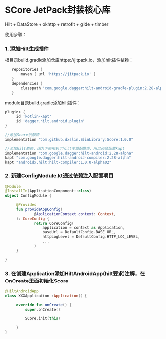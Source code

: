 
 # SCore JetPack封装核心库

 Hilt + DataStore + okhttp + retrofit + gilde + timber

 使用步骤：
 ### 1. 添加Hilt生成插件
 根目录build.gradle添加仓库https://jitpack.io，添加hilt插件依赖：
 ```groovy
    repositories {
        maven { url 'https://jitpack.io' }
    }
    dependencies {
        classpath 'com.google.dagger:hilt-android-gradle-plugin:2.28-alpha'
    }
 ```

 module目录build.gradle添加hilt插件：
 ```groovy
 plugins {
      id 'kotlin-kapt'
      id 'dagger.hilt.android.plugin'
 }
 ```

 ```groovy
 //添加Score依赖项
implementation "com.github.dxslin.SlinLibrary:Score:1.0.0"

//添加hilt依赖，因为下面用到了hilt生成配置项，所以必须配置kapt
implementation "com.google.dagger:hilt-android:2.28-alpha"
kapt "com.google.dagger:hilt-android-compiler:2.28-alpha"
kapt "androidx.hilt:hilt-compiler:1.0.0-alpha02"

 ```

 ### 2. 新建ConfigModule.kt通过依赖注入配置项目
 ```kotlin
 @Module
 @InstallIn(ApplicationComponent::class)
 object ConfigModule {

      @Provides
      fun provideAppConfig(
              @ApplicationContext context: Context,
      ): CoreConfig {
              return CoreConfig(
                  application = context as Application,
                  baseUrl = DefaultConfig.BASE_URL,
                  httpLogLevel = DefaultConfig.HTTP_LOG_LEVEL,
                  ...
              )
      }

 }
 ```

 ### 3. 在创建Application添加HiltAndroidApp(hilt要求)注解，在OnCreate里面初始化Score
 ```kotlin
 @HiltAndroidApp
 class XXXApplication :Application() {

      override fun onCreate() {
          super.onCreate()

          SCore.init(this)

      }
 }

 ```







